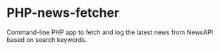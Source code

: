 # PHP-news-fetcher
Command-line PHP app to fetch and log the latest news from NewsAPI based on search keywords.
